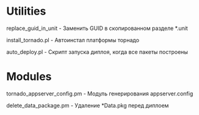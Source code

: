 # Utilities

replace_guid_in_unit - Заменить GUID в скопированном разделе *.unit

install_tornado.pl - Автоинстал платформы торнадо

auto_deploy.pl - Скрипт запуска диплоя, когда все пакеты построены

# Modules

tornado_appserver_config.pm - Модуль генерирования appserver.config

delete_data_package.pm - Удаление *Data.pkg перед диплоем
